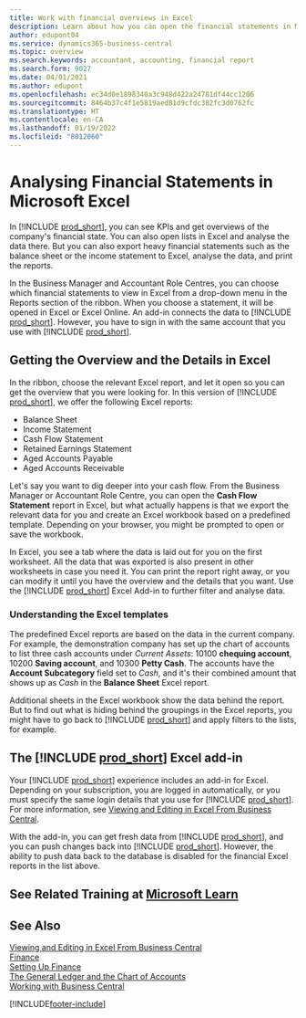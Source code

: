 ```yaml
---
title: Work with financial overviews in Excel
description: Learn about how you can open the financial statements in Microsoft Excel from Business Central for better analysis.
author: edupont04
ms.service: dynamics365-business-central
ms.topic: overview
ms.search.keywords: accountant, accounting, financial report
ms.search.form: 9027
ms.date: 04/01/2021
ms.author: edupont
ms.openlocfilehash: ec34d0e1898340a3c948d422a24781df44cc1206
ms.sourcegitcommit: 8464b37c4f1e5819aed81d9cfdc382fc3d0762fc
ms.translationtype: HT
ms.contentlocale: en-CA
ms.lasthandoff: 01/19/2022
ms.locfileid: "8012060"
---
```

# <a name="analyzing-financial-statements-in-microsoft-excel"></a>Analysing Financial Statements in Microsoft Excel

In [!INCLUDE [prod_short](includes/prod_short.md)], you can see KPIs and get overviews of the company's financial state. You can also open lists in Excel and analyse the data there. But you can also export heavy financial statements such as the balance sheet or the income statement to Excel, analyse the data, and print the reports.  

In the Business Manager and Accountant Role Centres, you can choose which financial statements to view in Excel from a drop-down menu in the Reports section of the ribbon. When you choose a statement, it will be opened in Excel or Excel Online. An add-in connects the data to [!INCLUDE [prod_short](includes/prod_short.md)]. However, you have to sign in with the same account that you use with [!INCLUDE [prod_short](includes/prod_short.md)].  

## <a name="getting-the-overview-and-the-details-in-excel"></a>Getting the Overview and the Details in Excel

In the ribbon, choose the relevant Excel report, and let it open so you can get the overview that you were looking for. In this version of [!INCLUDE [prod_short](includes/prod_short.md)], we offer the following Excel reports:

- Balance Sheet  
- Income Statement  
- Cash Flow Statement  
- Retained Earnings Statement  
- Aged Accounts Payable  
- Aged Accounts Receivable  

Let's say you want to dig deeper into your cash flow. From the Business Manager or Accountant Role Centre, you can open the **Cash Flow Statement** report in Excel, but what actually happens is that we export the relevant data for you and create an Excel workbook based on a predefined template. Depending on your browser, you might be prompted to open or save the workbook.  

In Excel, you see a tab where the data is laid out for you on the first worksheet. All the data that was exported is also present in other worksheets in case you need it. You can print the report right away, or you can modify it until you have the overview and the details that you want. Use the [!INCLUDE [prod_short](includes/prod_short.md)] Excel Add-in to further filter and analyse data.  

### <a name="understanding-the-excel-templates"></a>Understanding the Excel templates

The predefined Excel reports are based on the data in the current company. For example, the demonstration company has set up the chart of accounts to list three cash accounts under *Current Assets*: 10100 **chequing account**, 10200 **Saving account**, and 10300 **Petty Cash**. The accounts have the **Account Subcategory** field set to *Cash*, and it's their combined amount that shows up as *Cash* in the **Balance Sheet** Excel report.  

Additional sheets in the Excel workbook show the data behind the report. But to find out what is hiding behind the groupings in the Excel reports, you might have to go back to [!INCLUDE [prod_short](includes/prod_short.md)] and apply filters to the lists, for example.  

## <a name="the-prod_short-excel-add-in"></a>The [!INCLUDE [prod_short](includes/prod_short.md)] Excel add-in

Your [!INCLUDE [prod_short](includes/prod_short.md)] experience includes an add-in for Excel. Depending on your subscription, you are logged in automatically, or you must specify the same login details that you use for [!INCLUDE [prod_short](includes/prod_short.md)]. For more information, see [Viewing and Editing in Excel From Business Central](across-work-with-excel.md).  

With the add-in, you can get fresh data from [!INCLUDE [prod_short](includes/prod_short.md)], and you can push changes back into [!INCLUDE [prod_short](includes/prod_short.md)]. However, the ability to push data back to the database is disabled for the financial Excel reports in the list above.  

## <a name="see-related-training-at-microsoft-learn"></a>See Related Training at [Microsoft Learn](/learn/modules/configure-powerbi-excel-dynamics-365-business-central/index)

## <a name="see-also"></a>See Also

[Viewing and Editing in Excel From Business Central](across-work-with-excel.md)  
[Finance](finance.md)  
[Setting Up Finance](finance-setup-finance.md)  
[The General Ledger and the Chart of Accounts](finance-general-ledger.md)  
[Working with Business Central](ui-work-product.md)  


[!INCLUDE[footer-include](includes/footer-banner.md)]